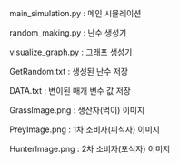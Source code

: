 main_simulation.py : 메인 시뮬레이션

random_making.py : 난수 생성기

visualize_graph.py : 그래프 생성기

GetRandom.txt : 생성된 난수 저장

DATA.txt : 변이된 매개 변수 값 저장

GrassImage.png : 생산자(먹이) 이미지

PreyImage.png : 1차 소비자(피식자) 이미지

HunterImage.png : 2차 소비자(포식자) 이미지
